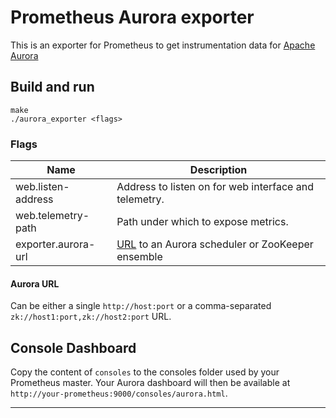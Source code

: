 # Prometheus Aurora exporter

This is an exporter for Prometheus to get instrumentation data for [Apache Aurora](http://aurora.apache.org/)

## Build and run

    make
    ./aurora_exporter <flags>

### Flags

Name                           | Description
-------------------------------|------------
web.listen-address             | Address to listen on for web interface and telemetry.
web.telemetry-path             | Path under which to expose metrics.
exporter.aurora-url            | [URL](#aurora-url) to an Aurora scheduler or ZooKeeper ensemble

#### Aurora URL
Can be either a single ``http://host:port`` or a comma-separated ``zk://host1:port,zk://host2:port`` URL.

## Console Dashboard

Copy the content of `consoles` to the consoles folder used by your Prometheus master. Your Aurora
dashboard will then be available at `http://your-prometheus:9000/consoles/aurora.html`.

---
